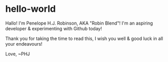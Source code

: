 # hello-world
Hallo! I'm Penelope H.J. Robinson, AKA "Robin Blend"! I'm an aspiring developer & experimenting with Github today!

Thank you for taking the time to read this, I wish you well & good luck in all your endeavours!

Love,
~PHJ
